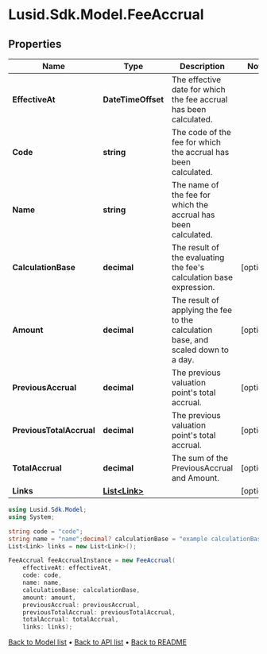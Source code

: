 # Lusid.Sdk.Model.FeeAccrual

## Properties

Name | Type | Description | Notes
------------ | ------------- | ------------- | -------------
**EffectiveAt** | **DateTimeOffset** | The effective date for which the fee accrual has been calculated. | 
**Code** | **string** | The code of the fee for which the accrual has been calculated. | 
**Name** | **string** | The name of the fee for which the accrual has been calculated. | 
**CalculationBase** | **decimal** | The result of the evaluating the fee&#39;s calculation base expression. | [optional] 
**Amount** | **decimal** | The result of applying the fee to the calculation base, and scaled down to a day. | [optional] 
**PreviousAccrual** | **decimal** | The previous valuation point&#39;s total accrual. | [optional] 
**PreviousTotalAccrual** | **decimal** | The previous valuation point&#39;s total accrual. | [optional] 
**TotalAccrual** | **decimal** | The sum of the PreviousAccrual and Amount. | [optional] 
**Links** | [**List&lt;Link&gt;**](Link.md) |  | [optional] 

```csharp
using Lusid.Sdk.Model;
using System;

string code = "code";
string name = "name";decimal? calculationBase = "example calculationBase";decimal? amount = "example amount";decimal? previousAccrual = "example previousAccrual";decimal? previousTotalAccrual = "example previousTotalAccrual";decimal? totalAccrual = "example totalAccrual";
List<Link> links = new List<Link>();

FeeAccrual feeAccrualInstance = new FeeAccrual(
    effectiveAt: effectiveAt,
    code: code,
    name: name,
    calculationBase: calculationBase,
    amount: amount,
    previousAccrual: previousAccrual,
    previousTotalAccrual: previousTotalAccrual,
    totalAccrual: totalAccrual,
    links: links);
```

[Back to Model list](../README.md#documentation-for-models) &#8226; [Back to API list](../README.md#documentation-for-api-endpoints) &#8226; [Back to README](../README.md)
